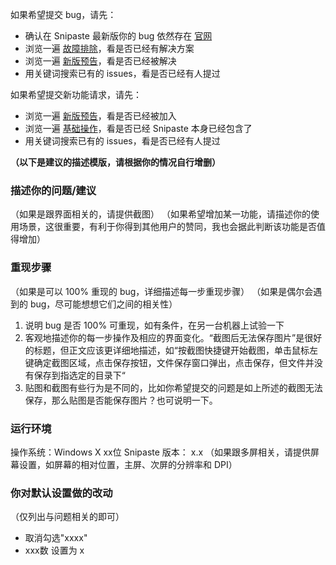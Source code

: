 如果希望提交 bug，请先：
* 确认在 Snipaste 最新版你的 bug 依然存在 [官网](http://zh.snipaste.com/download.html)
* 浏览一遍 [故障排除](https://github.com/liulex/Snipaste-Feedback/wiki/%E6%95%85%E9%9A%9C%E6%8E%92%E9%99%A4)，看是否已经有解决方案
* 浏览一遍 [新版预告](https://github.com/liulex/Snipaste-Feedback/wiki/%E6%96%B0%E7%89%88%E9%A2%84%E5%91%8A)，看是否已经被解决
* 用关键词搜索已有的 issues，看是否已经有人提过

如果希望提交新功能请求，请先：
* 浏览一遍 [新版预告](https://github.com/liulex/Snipaste-Feedback/wiki/%E6%96%B0%E7%89%88%E9%A2%84%E5%91%8A)，看是否已经被加入
* 浏览一遍 [基础操作](https://github.com/liulex/Snipaste-Feedback/wiki/%E5%9F%BA%E7%A1%80%E6%93%8D%E4%BD%9C)，看是否已经 Snipaste 本身已经包含了
* 用关键词搜索已有的 issues，看是否已经有人提过


**（以下是建议的描述模版，请根据你的情况自行增删）**


### 描述你的问题/建议

（如果是跟界面相关的，请提供截图）
（如果希望增加某一功能，请描述你的使用场景，这很重要，有利于你得到其他用户的赞同，我也会据此判断该功能是否值得增加）

### 重现步骤

（如果是可以 100% 重现的 bug，详细描述每一步重现步骤）
（如果是偶尔会遇到的 bug，尽可能想想它们之间的相关性）

1. 说明 bug 是否 100% 可重现，如有条件，在另一台机器上试验一下
2. 客观地描述你的每一步操作及相应的界面变化。“截图后无法保存图片”是很好的标题，但正文应该更详细地描述，如“按截图快捷键开始截图，单击鼠标左键确定截图区域，点击保存按钮，文件保存窗口弹出，点击保存，但文件并没有保存到指选定的目录下“
3. 贴图和截图有些行为是不同的，比如你希望提交的问题是如上所述的截图无法保存，那么贴图是否能保存图片？也可说明一下。

### 运行环境

操作系统：Windows X xx位
Snipaste 版本： x.x 
（如果跟多屏相关，请提供屏幕设置，如屏幕的相对位置，主屏、次屏的分辨率和 DPI）

### 你对默认设置做的改动

（仅列出与问题相关的即可）

- 取消勾选"xxxx"
- xxx数 设置为 x
